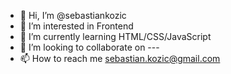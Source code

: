 - 👋 Hi, I’m @sebastiankozic
- 👀 I’m interested in Frontend 
- 🌱 I’m currently learning HTML/CSS/JavaScript
- 💞️ I’m looking to collaborate on ---
- 📫 How to reach me sebastian.kozic@gmail.com

<!---
sebastiankozic/sebastiankozic is a ✨ special ✨ repository because its `README.md` (this file) appears on your GitHub profile.
You can click the Preview link to take a look at your changes.
--->
